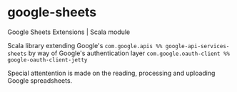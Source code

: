 # google-sheets
Google Sheets Extensions | Scala module

Scala library extending Google's ```com.google.apis %% google-api-services-sheets```
by way of Google's authentication layer ```com.google.oauth-client %% google-oauth-client-jetty```

Special attentention is made on the reading, processing and uploading Google spreadsheets.
